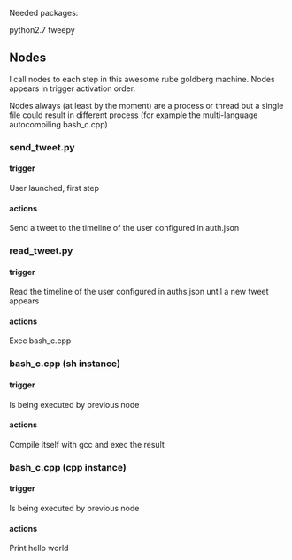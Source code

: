 Needed packages:

python2.7
tweepy

## Nodes
I call nodes to each step in this awesome rube goldberg machine. 
Nodes appears in trigger activation order. 

Nodes always (at least by the moment) are a process or thread but
a single file could result in different process (for example the
multi-language autocompiling bash_c.cpp)

### send_tweet.py 

#### trigger
User launched, first step
#### actions
Send a tweet to the timeline of the user configured in auth.json

### read_tweet.py

#### trigger
Read the timeline of the user configured in auths.json until a new tweet appears

#### actions
Exec bash_c.cpp

### bash_c.cpp (sh instance)

#### trigger
Is being executed by previous node

#### actions
Compile itself with gcc and exec the result

### bash_c.cpp (cpp instance)

#### trigger
Is being executed by previous node

#### actions
Print hello world
